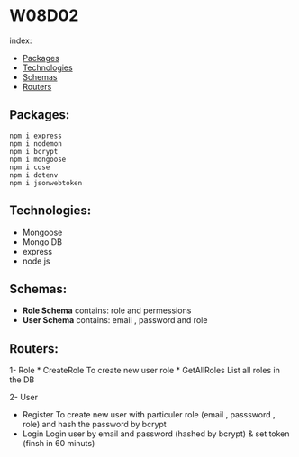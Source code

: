 # W08D02

index:

* [Packages](#Packages)
* [Technologies](#technologies)
* [Schemas](#Schemas)
* [Routers](#Routers)

## Packages:
```
npm i express
npm i nodemon
npm i bcrypt
npm i mongoose
npm i cose
npm i dotenv
npm i jsonwebtoken 
 ```


## Technologies:
* Mongoose
* Mongo DB
* express
* node js


## Schemas:
 * **Role Schema**
      contains: role and permessions
 * **User Schema**
     contains: email , password and role

 ## Routers:
 1- Role 
    * CreateRole
           To create new user role 
    * GetAllRoles
           List all roles in the DB
           
           
  
 2- User 
   * Register
                To create new user with particuler role (email , passsword , role) and hash the password by bcrypt 
   * Login
                Login user by email and password (hashed by bcrypt) & set token (finsh in 60 minuts)
     
  
  

  
 
